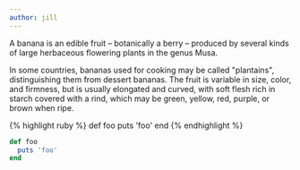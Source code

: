 ```yaml
---
author: jill
---
```


A banana is an edible fruit – botanically a berry – produced by several
kinds of large herbaceous flowering plants in the genus Musa.

In some countries, bananas used for cooking may be called "plantains",
distinguishing them from dessert bananas. The fruit is variable in size,
color, and firmness, but is usually elongated and curved, with soft
flesh rich in starch covered with a rind, which may be green, yellow,
red, purple, or brown when ripe.

<!-- ```python -->
<!-- {% highlight python %} -->
<!-- import numpy -->
<!---->
<!-- for i in range(10): -->
<!--     print("This is a test") -->
<!-- {% endhighlight %} -->
<!-- ``` -->
{% highlight ruby %}
def foo
  puts 'foo'
end
{% endhighlight %}

```ruby
def foo
  puts 'foo'
end
```
